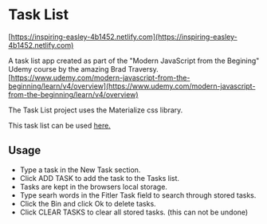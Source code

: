 # Task List

[https://inspiring-easley-4b1452.netlify.com](https://inspiring-easley-4b1452.netlify.com)

A task list app created as part of the "Modern JavaScript from the Begining" Udemy course by the amazing Brad Traversy.\
[https://www.udemy.com/modern-javascript-from-the-beginning/learn/v4/overview](https://www.udemy.com/modern-javascript-from-the-beginning/learn/v4/overview)

The Task List project uses the Materialize css library.

This task list can be used [here.](https://inspiring-easley-4b1452.netlify.com)

## Usage

- Type a task in the New Task section.
- Click ADD TASK to add the task to the Tasks list.
- Tasks are kept in the browsers local storage.
- Type searh words in the Fitler Task field to search through stored tasks.
- Click the Bin and click Ok to delete tasks.
- Click CLEAR TASKS to clear all stored tasks. (this can not be undone)